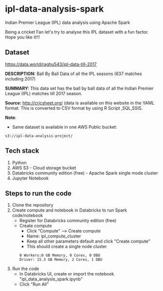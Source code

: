 # ipl-data-analysis-spark
Indian Premier League (IPL) data analysis using Apache Spark

Being a cricket Fan let's try to analyse this IPL dataset with a fun factor.
Hope you like it!!!

## Dataset
https://data.world/raghu543/ipl-data-till-2017

**DESCRIPTION:**
Ball By Ball Data of all the IPL seasons (637 matches including 2017)

**SUMMARY:**
This data set has the ball by ball data of all the Indian Premier League (IPL) matches till 2017 season.

**Source:** http://cricsheet.org/ (data is available on this website in the YAML format. This is converted to CSV format by using R Script ,SQL,SSIS.

**Note**:
- Same dataset is available in one AWS Public bucket:
```
s3://ipl-data-analysis-project/
```

## Tech stack
1. Python
2. AWS S3 - Cloud storage bucket
3. Databricks community edition (free) - Apache Spark single mode cluster
4. Jupyter Notebook

## Steps to run the code
1. Clone the repository
2. Create compute and notebook in Databricks to run Spark code/notebook
    - Register for Databricks community edition (free)
    - Create compute
        - Click "Compute" --> Create compute
        - Name: ipl_compute_cluster
        - Keep all other parameters default and click "Create compute"
        - This should create a single node cluster
        ```
        0 Workers:0 GB Memory, 0 Cores, 0 DBU
        Driver: 15.3 GB Memory, 2 Cores, 1 DBU
        ```
3. Run the code
    - In Databricks UI, create or import the notebook "ipl_data_analysis_spark.ipynb"
    - Click "Run All"

